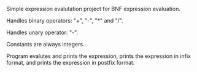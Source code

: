 Simple expression evalutation project for BNF expression evaluation.

Handles binary operators: "+", "-", "*" and "/".

Handles unary operator: "-".

Constants are always integers.

Program evalutes and prints the expression, prints the expression in infix format, and prints the expression in postfix format.
